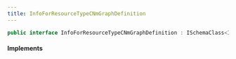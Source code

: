 ```yaml
---
title: InfoForResourceTypeCNmGraphDefinition
---
```


```csharp
public interface InfoForResourceTypeCNmGraphDefinition : ISchemaClass<InfoForResourceTypeCNmGraphDefinition>, ISchemaField, ISchemaClass, INativeHandle
```

#### Implements

